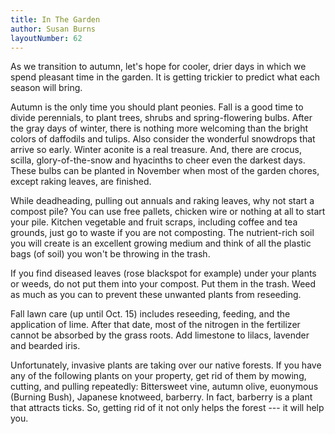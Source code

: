 ```yaml
---
title: In The Garden
author: Susan Burns
layoutNumber: 62
---
```


As we transition to autumn, let's hope for cooler, drier days in which
we spend pleasant time in the garden. It is getting trickier to predict
what each season will bring.

Autumn is the only time you should plant peonies. Fall is a good time to
divide perennials, to plant trees, shrubs and spring-flowering bulbs.
After the gray days of winter, there is nothing more welcoming than the
bright colors of daffodils and tulips. Also consider the wonderful
snowdrops that arrive so early. Winter aconite is a real treasure. And,
there are crocus, scilla, glory-of-the-snow and hyacinths to cheer even
the darkest days. These bulbs can be planted in November when most of
the garden chores, except raking leaves, are finished.

While deadheading, pulling out annuals and raking leaves, why not start
a compost pile? You can use free pallets, chicken wire or nothing at all
to start your pile. Kitchen vegetable and fruit scraps, including coffee
and tea grounds, just go to waste if you are not composting. The
nutrient-rich soil you will create is an excellent growing medium and
think of all the plastic bags (of soil) you won't be throwing in the
trash.

If you find diseased leaves (rose blackspot for example) under your
plants or weeds, do not put them into your compost. Put them in the
trash. Weed as much as you can to prevent these unwanted plants from
reseeding.

Fall lawn care (up until Oct. 15) includes reseeding, feeding, and the
application of lime. After that date, most of the nitrogen in the
fertilizer cannot be absorbed by the grass roots. Add limestone to
lilacs, lavender and bearded iris.

Unfortunately, invasive plants are taking over our native forests. If
you have any of the following plants on your property, get rid of them
by mowing, cutting, and pulling repeatedly: Bittersweet vine, autumn
olive, euonymous (Burning Bush), Japanese knotweed, barberry. In fact,
barberry is a plant that attracts ticks. So, getting rid of it not only
helps the forest --- it will help you.
